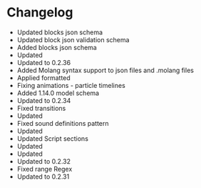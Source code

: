 # Changelog 
- Updated blocks json schema
- Updated block json validation schema
- Added blocks json schema
- Updated
- Updated to 0.2.36
- Added Molang syntax support to json files and .molang files
- Applied formatted
- Fixing animations - particle timelines
- Added 1.14.0 model schema
- Updated to 0.2.34
- Fixed transitions
- Updated
- Fixed sound definitions pattern
- Updated
- Updated Script sections
- Updated
- Updated
- Updated to 0.2.32
- Fixed range Regex
- Updated to 0.2.31